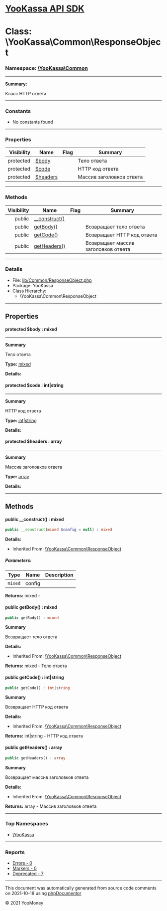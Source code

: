 # [YooKassa API SDK](../home.md)

# Class: \YooKassa\Common\ResponseObject
### Namespace: [\YooKassa\Common](../namespaces/yookassa-common.md)
---
**Summary:**

Класс HTTP ответа

---
### Constants
* No constants found
---
### Properties
| Visibility | Name | Flag | Summary |
| ----------:| ---- | ---- | ------- |
| protected | [$body](../classes/YooKassa-Common-ResponseObject.md#property_body) |  | Тело ответа |
| protected | [$code](../classes/YooKassa-Common-ResponseObject.md#property_code) |  | HTTP код ответа |
| protected | [$headers](../classes/YooKassa-Common-ResponseObject.md#property_headers) |  | Массив заголовков ответа |
---
### Methods
| Visibility | Name | Flag | Summary |
| ----------:| ---- | ---- | ------- |
| public | [__construct()](../classes/YooKassa-Common-ResponseObject.md#method___construct) |  |  |
| public | [getBody()](../classes/YooKassa-Common-ResponseObject.md#method_getBody) |  | Возвращает тело ответа |
| public | [getCode()](../classes/YooKassa-Common-ResponseObject.md#method_getCode) |  | Возвращает HTTP код ответа |
| public | [getHeaders()](../classes/YooKassa-Common-ResponseObject.md#method_getHeaders) |  | Возвращает массив заголовков ответа |
---
### Details
* File: [lib/Common/ResponseObject.php](../../lib/Common/ResponseObject.php)
* Package: YooKassa
* Class Hierarchy:
  * \YooKassa\Common\ResponseObject
---
## Properties
<a name="property_body"></a>
#### protected $body : mixed
---
**Summary**

Тело ответа

**Type:** <a href="../mixed"><abbr title="mixed">mixed</abbr></a>

**Details:**


<a name="property_code"></a>
#### protected $code : int|string
---
**Summary**

HTTP код ответа

**Type:** <a href="../int|string"><abbr title="int|string">int|string</abbr></a>

**Details:**


<a name="property_headers"></a>
#### protected $headers : array
---
**Summary**

Массив заголовков ответа

**Type:** <a href="../array"><abbr title="array">array</abbr></a>

**Details:**



---
## Methods
<a name="method___construct" class="anchor"></a>
#### public __construct() : mixed

```php
public __construct(mixed $config = null) : mixed
```

**Details:**
* Inherited From: [\YooKassa\Common\ResponseObject](../classes/YooKassa-Common-ResponseObject.md)
##### Parameters:
| Type | Name | Description |
| ---- | ---- | ----------- |
| <code lang="php">mixed</code> | config  |  |

**Returns:** mixed - 


<a name="method_getBody" class="anchor"></a>
#### public getBody() : mixed

```php
public getBody() : mixed
```

**Summary**

Возвращает тело ответа

**Details:**
* Inherited From: [\YooKassa\Common\ResponseObject](../classes/YooKassa-Common-ResponseObject.md)

**Returns:** mixed - Тело ответа


<a name="method_getCode" class="anchor"></a>
#### public getCode() : int|string

```php
public getCode() : int|string
```

**Summary**

Возвращает HTTP код ответа

**Details:**
* Inherited From: [\YooKassa\Common\ResponseObject](../classes/YooKassa-Common-ResponseObject.md)

**Returns:** int|string - HTTP код ответа


<a name="method_getHeaders" class="anchor"></a>
#### public getHeaders() : array

```php
public getHeaders() : array
```

**Summary**

Возвращает массив заголовков ответа

**Details:**
* Inherited From: [\YooKassa\Common\ResponseObject](../classes/YooKassa-Common-ResponseObject.md)

**Returns:** array - Массив заголовков ответа



---

### Top Namespaces

* [\YooKassa](../namespaces/yookassa.md)

---

### Reports
* [Errors - 0](../reports/errors.md)
* [Markers - 0](../reports/markers.md)
* [Deprecated - 7](../reports/deprecated.md)

---

This document was automatically generated from source code comments on 2021-10-18 using [phpDocumentor](http://www.phpdoc.org/)

&copy; 2021 YooMoney